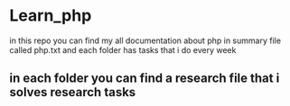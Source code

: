 <h1> Learn_php </h1>
<p>in this repo you can find my all documentation about php  in summary file called php.txt  and each folder has tasks that i do every week </p>
<h2> in each folder you can find a research file that i solves research tasks </h2>
